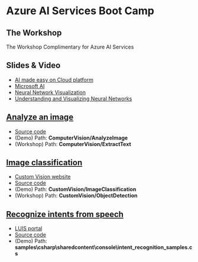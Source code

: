 # Azure AI Services Boot Camp

## The Workshop

The Workshop Complimentary for Azure AI Services

## Slides & Video
* [AI made easy on Cloud platform](https://gitpitch.com/tlaothong/ai-cloud/cast)
* [Microsoft AI](slides/MsAi.pdf)
* [Neural Network Visualization](https://www.youtube.com/watch?v=f0t-OCG79-U)
* [Understanding and Visualizing Neural Networks](https://www.youtube.com/watch?v=ghEmQSxT6tw)

## [Analyze an image](https://docs.microsoft.com/en-us/azure/cognitive-services/Computer-vision/quickstarts-sdk/csharp-analyze-sdk)
* [Source code](https://github.com/Azure-Samples/cognitive-services-vision-csharp-sdk-quickstarts.git)
* (Demo) Path: **ComputerVision/AnalyzeImage**
* (Workshop) Path: **ComputerVision/ExtractText**

## [Image classification](https://docs.microsoft.com/en-us/azure/cognitive-services/Custom-Vision-Service/csharp-tutorial)
* [Custom Vision website](https://customvision.ai)
* [Source code](https://github.com/Azure-Samples/cognitive-services-dotnet-sdk-samples.git)
* (Demo) Path: **CustomVision/ImageClassification**
* (Workshop) Path: **CustomVision/ObjectDetection**

## [Recognize intents from speech](https://docs.microsoft.com/en-us/azure/cognitive-services/speech-service/how-to-recognize-intents-from-speech-csharp)
* [LUIS portal](https://www.luis.ai/home)
* [Source code](https://github.com/Azure-Samples/cognitive-services-speech-sdk.git)
* (Demo) Path: **samples\csharp\sharedcontent\console\intent_recognition_samples.cs**
